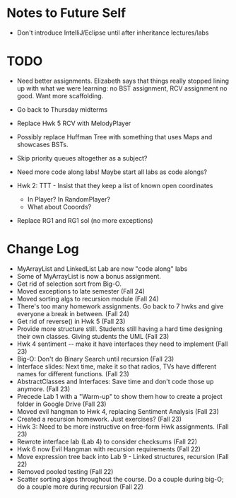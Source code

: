 # Notes to Future Self
- Don't introduce IntelliJ/Eclipse until after inheritance lectures/labs

# TODO
- Need better assignments. Elizabeth says that things really stopped lining up
with what we were learning: no BST assignment, RCV assignment no good. Want more
scaffolding.

- Go back to Thursday midterms

- Replace Hwk 5 RCV with MelodyPlayer

- Possibly replace Huffman Tree with something that uses Maps and showcases BSTs.

- Skip priority queues altogether as a subject?

- Need more code along labs! Maybe start all labs as code alongs?

- Hwk 2: TTT - Insist that they keep a list of known open coordinates
    - In Player? In RandomPlayer?
    - What about Cooords?

- Replace RG1 and RG1 sol (no more exceptions)


# Change Log
- MyArrayList and LinkedList Lab are now "code along" labs
- Some of MyArrayList is now a bonus assignment.
- Get rid of selection sort from Big-O.
- Moved exceptions to late semester (Fall 24)
- Moved sorting algs to recursion module (Fall 24)
- There's too many homework assignments. Go back to 7 hwks and give everyone a break in between. (Fall 24)
- Get rid of reverse() in Hwk 5 (Fall 23)
- Provide more structure still. Students still having a hard time designing their own classes. Giving students the UML (Fall 23)
- Hwk 4 sentiment -- make it have interfaces they need to implement (Fall 23)
- Big-O: Don't do Binary Search until recursion (Fall 23)
- Interface slides: Next time, make it so that radios, TVs have different names for different functions. (Fall 23)
- AbstractClasses and Interfaces: Save time and don't code those up anymore. (Fall 23)
- Precede Lab 1 with a "Warm-up" to show them how to create a project folder in Google Drive (Fall 23)
- Moved evil hangman to Hwk 4, replacing Sentiment Analysis (Fall 23)
- Created a recursion homework. Just exercises? (Fall 23)
- Hwk 3: Need to be more instructive on free-form Hwk assignments. (Fall 23)
- Rewrote interface lab (Lab 4) to consider checksums (Fall 22)
- Hwk 6 now Evil Hangman with recursion requirements (Fall 22)
- Move expression tree back into Lab 9 - Linked structures, recursion (Fall 22)
- Removed pooled testing (Fall 22)
- Scatter sorting algos throughout the course. Do a couple during big-O; do a couple more during recursion (Fall 22)
